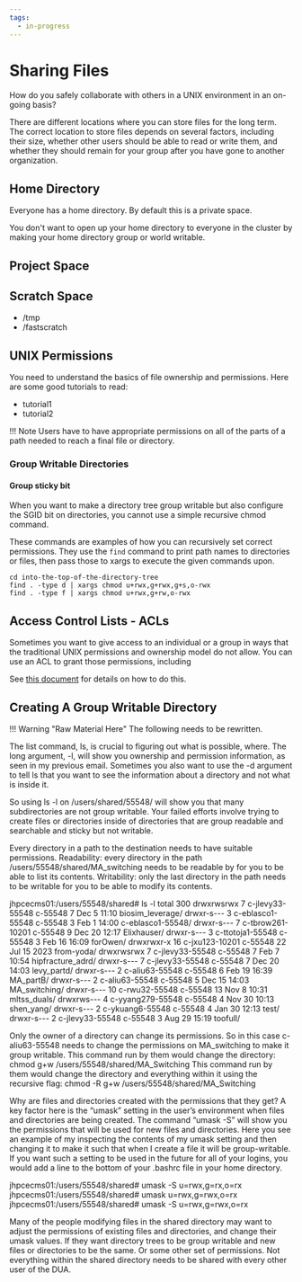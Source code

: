 ```yaml
---
tags:
  - in-progress
---
```


# Sharing Files

How do you safely collaborate with others in a UNIX environment in an on-going basis?

There are different locations where you can store files for the long term. The correct location to store files depends on several factors, including their size, whether other users should be able to read or write them, and whether they should remain for your group after you have gone to another organization.

## Home Directory

Everyone has a home directory. By default this is a private space.

You don't want to open up your home directory to everyone in the cluster by making your home directory group or world writable.

## Project Space

## Scratch Space

* /tmp
* /fastscratch

## UNIX Permissions

You need to understand the basics of file ownership and permissions. Here are some good tutorials to read:

- tutorial1
- tutorial2

!!! Note
    Users have to have appropriate permissions on all of the parts of a path needed to reach a final file or directory.

### Group Writable Directories

#### Group sticky bit

When you want to make a directory tree group writable but also configure the SGID bit on directories, you cannot use a simple recursive chmod command. 

These commands are examples of how you can recursively set correct permissions. They use the `find` command to print path names to directories or files, then pass those to xargs to execute the given commands upon.  

```Shell
cd into-the-top-of-the-directory-tree
find . -type d | xargs chmod u+rwx,g+rwx,g+s,o-rwx
find . -type f | xargs chmod u+rwx,g+rw,o-rwx
```

## Access Control Lists - ACLs

Sometimes you want to give access to an individual or a group in ways that the traditional UNIX permissions and ownership model do not allow. You can use an ACL to grant those permissions, including 

See [this document](acl.md) for details on how to do this.

## Creating A Group Writable Directory

!!! Warning "Raw Material Here"
    The following needs to be rewritten.

The list command, ls, is crucial to figuring out what is possible, where.
The long argument, -l, will show you ownership and permission information, as seen in my previous email.
Sometimes you also want to use the -d argument to tell ls that you want to see the information about a directory and not what is inside it.
 
So using ls -l  on /users/shared/55548/ will show you that many subdirectories are not group writable. Your failed efforts involve trying to create files or directories inside of directories that are group readable and searchable and sticky but not writable.
 
Every directory in a path to the destination needs to have suitable permissions.
Readability: every directory in the path /users/55548/shared/MA_switching needs to be readable by for you to be able to list its contents.
Writability: only the last directory in the path needs to be writable for you to be able to modify its contents.
 
jhpcecms01:/users/55548/shared# ls -l
total 300
drwxrwsrwx  7 c-jlevy33-55548  c-55548  7 Dec  5 11:10 biosim_leverage/
drwxr-s---  3 c-eblasco1-55548 c-55548  3 Feb  1 14:00 c-eblasco1-55548/
drwxr-s---  7 c-tbrow261-10201 c-55548  9 Dec 20 12:17 Elixhauser/
drwxr-s---  3 c-ttotoja1-55548 c-55548  3 Feb 16 16:09 forOwen/
drwxrwxr-x 16 c-jxu123-10201   c-55548 22 Jul 15  2023 from-yoda/
drwxrwsrwx  7 c-jlevy33-55548  c-55548  7 Feb  7 10:54 hipfracture_adrd/
drwxr-s---  7 c-jlevy33-55548  c-55548  7 Dec 20 14:03 levy_partd/
drwxr-s---  2 c-aliu63-55548   c-55548  6 Feb 19 16:39 MA_partB/
drwxr-s---  2 c-aliu63-55548   c-55548  5 Dec 15 14:03 MA_switching/
drwxr-s--- 10 c-rwu32-55548    c-55548 13 Nov  8 10:31 mltss_duals/
drwxrws---  4 c-yyang279-55548 c-55548  4 Nov 30 10:13 shen_yang/
drwxr-s---  2 c-ykuang6-55548  c-55548  4 Jan 30 12:13 test/
drwxr-s---  2 c-jlevy33-55548  c-55548  3 Aug 29 15:19 toofull/
 
Only the owner of a directory can change its permissions. So in this case c-aliu63-55548 needs to change the permissions on MA_switching to make it group writable.
This command run by them would change the directory:
chmod g+w /users/55548/shared/MA_Switching
This command run by them would change the directory and everything within it using the recursive flag:
chmod -R g+w /users/55548/shared/MA_Switching
 
Why are files and directories created with the permissions that they get?
A key factor here is the “umask” setting in the user’s environment when files and directories are being created.
The command “umask -S” will show you the permissions that will be used for new files and directories.
Here you see an example of my inspecting the contents of my umask setting and then changing it to make it such that when I create a file it will be group-writable.
If you want such a setting to be used in the future for all of your logins, you would add a line to the bottom of your .bashrc file in your home directory.
 
jhpcecms01:/users/55548/shared# umask -S
u=rwx,g=rx,o=rx
jhpcecms01:/users/55548/shared# umask u=rwx,g=rwx,o=rx
jhpcecms01:/users/55548/shared# umask -S
u=rwx,g=rwx,o=rx
 
Many of the people modifying files in the shared directory may want to adjust the permissions of existing files and directories, and change their umask values. If they want directory trees to be group writable and new files or directories to be the same. Or some other set of permissions. Not everything within the shared directory needs to be shared with every other user of the DUA.
